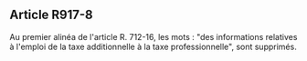 Article R917-8
----
Au premier alinéa de l'article R. 712-16, les mots : "des informations relatives
à l'emploi de la taxe additionnelle à la taxe professionnelle", sont supprimés.
